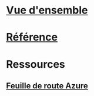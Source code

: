 # [Vue d'ensemble](index.md)
# [Référence](http://docs.microsoft.com/dotnet/api/?term=Microsoft.Azure)
# Ressources
## [Feuille de route Azure](https://azure.microsoft.com/roadmap/)
